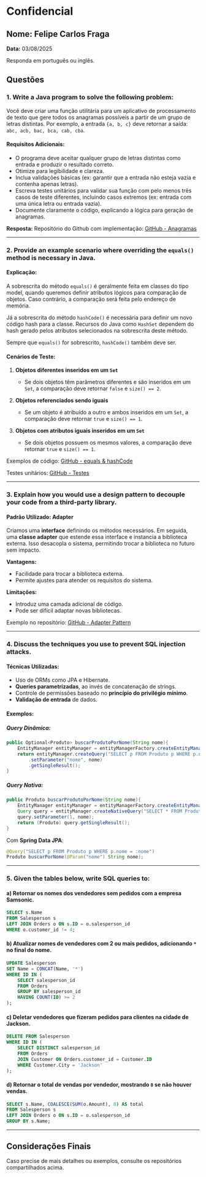 # Confidencial

## Nome: Felipe Carlos Fraga  
**Data:** 03/08/2025  

Responda em português ou inglês.

## Questões

### 1. Write a Java program to solve the following problem:

Você deve criar uma função utilitária para um aplicativo de processamento de texto que gere todos os anagramas possíveis a partir de um grupo de letras distintas. Por exemplo, a entrada `{a, b, c}` deve retornar a saída: `abc, acb, bac, bca, cab, cba`.

#### Requisitos Adicionais:
- O programa deve aceitar qualquer grupo de letras distintas como entrada e produzir o resultado correto.
- Otimize para legibilidade e clareza.
- Inclua validações básicas (ex: garantir que a entrada não esteja vazia e contenha apenas letras).
- Escreva testes unitários para validar sua função com pelo menos três casos de teste diferentes, incluindo casos extremos (ex: entrada com uma única letra ou entrada vazia).
- Documente claramente o código, explicando a lógica para geração de anagramas.

**Resposta:**
Repositório do Github com implementação: [GitHub - Anagramas](https://github.com/flpfraga/Anagramas)

---

### 2. Provide an example scenario where overriding the `equals()` method is necessary in Java.

#### Explicação:
A sobrescrita do método `equals()` é geralmente feita em classes do tipo model, quando queremos definir atributos lógicos para comparação de objetos. Caso contrário, a comparação será feita pelo endereço de memória.

Já a sobrescrita do método `hashCode()` é necessária para definir um novo código hash para a classe. Recursos do Java como `HashSet` dependem do hash gerado pelos atributos selecionados na sobrescrita deste método.

Sempre que `equals()` for sobrescrito, `hashCode()` também deve ser.

#### Cenários de Teste:

1. **Objetos diferentes inseridos em um `Set`**
   - Se dois objetos têm parâmetros diferentes e são inseridos em um `Set`, a comparação deve retornar `false` e `size() == 2`.

2. **Objetos referenciados sendo iguais**
   - Se um objeto é atribuído a outro e ambos inseridos em um `Set`, a comparação deve retornar `true` e `size() == 1`.

3. **Objetos com atributos iguais inseridos em um `Set`**
   - Se dois objetos possuem os mesmos valores, a comparação deve retornar `true` e `size() == 1`.

Exemplos de código: [GitHub - equals & hashCode](https://github.com/flpfraga/exemplosCodigo/tree/master/src/main/java/org/example/model_equals_hash_code)

Testes unitários: [GitHub - Testes](https://github.com/flpfraga/exemplosCodigo/tree/master/src/test/java)

---

### 3. Explain how you would use a design pattern to decouple your code from a third-party library.

#### Padrão Utilizado: Adapter

Criamos uma **interface** definindo os métodos necessários. Em seguida, uma **classe adapter** que estende essa interface e instancia a biblioteca externa. Isso desacopla o sistema, permitindo trocar a biblioteca no futuro sem impacto.

**Vantagens:**
- Facilidade para trocar a biblioteca externa.
- Permite ajustes para atender os requisitos do sistema.

**Limitações:**
- Introduz uma camada adicional de código.
- Pode ser difícil adaptar novas bibliotecas.

Exemplo no repositório: [GitHub - Adapter Pattern](https://github.com/flpfraga/exemplosCodigo/tree/master/src/main/java/org/example/design_patter)

---

### 4. Discuss the techniques you use to prevent SQL injection attacks.

#### Técnicas Utilizadas:
- Uso de ORMs como JPA e Hibernate.
- **Queries parametrizadas**, ao invés de concatenação de strings.
- Controle de permissões baseado no **princípio do privilégio mínimo**.
- **Validação de entrada** de dados.

#### Exemplos:

##### Query Dinâmica:
```java
public Optional<Produto> buscarProdutoPorNome(String nome){
    EntityManager entityManager = entityManagerFactory.createEntityManager();
    return entityManager.createQuery("SELECT p FROM Produto p WHERE p.nome = :nome", Produto.class)
        .setParameter("nome", nome)
        .getSingleResult();
}
```

##### Query Nativa:
```java
public Produto buscarProdutoPorNome(String nome){
    EntityManager entityManager = entityManagerFactory.createEntityManager();
    Query query = entityManager.createNativeQuery("SELECT * FROM Produto WHERE nome = ?", Produto.class);
    query.setParameter(1, nome);
    return (Produto) query.getSingleResult();
}
```

Com **Spring Data JPA**:
```java
@Query("SELECT p FROM Produto p WHERE p.nome = :nome")
Produto buscarPorNome(@Param("nome") String nome);
```

---

### 5. Given the tables below, write SQL queries to:

#### a) Retornar os nomes dos vendedores sem pedidos com a empresa Samsonic.
```sql
SELECT s.Name
FROM Salesperson s
LEFT JOIN Orders o ON s.ID = o.salesperson_id
WHERE o.customer_id != 4;
```

#### b) Atualizar nomes de vendedores com 2 ou mais pedidos, adicionando `*` no final do nome.
```sql
UPDATE Salesperson
SET Name = CONCAT(Name, '*')
WHERE ID IN (
    SELECT salesperson_id
    FROM Orders
    GROUP BY salesperson_id
    HAVING COUNT(ID) >= 2
);
```

#### c) Deletar vendedores que fizeram pedidos para clientes na cidade de Jackson.
```sql
DELETE FROM Salesperson
WHERE ID IN (
    SELECT DISTINCT salesperson_id
    FROM Orders
    JOIN Customer ON Orders.customer_id = Customer.ID
    WHERE Customer.City = 'Jackson'
);
```

#### d) Retornar o total de vendas por vendedor, mostrando `0` se não houver vendas.
```sql
SELECT s.Name, COALESCE(SUM(o.Amount), 0) AS total
FROM Salesperson s
LEFT JOIN Orders o ON s.ID = o.salesperson_id
GROUP BY s.Name;
```

---

## Considerações Finais

Caso precise de mais detalhes ou exemplos, consulte os repositórios compartilhados acima.

